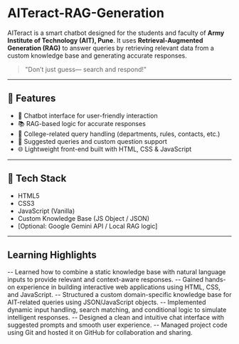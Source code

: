 # AITeract-RAG-Generation

AITeract is a smart chatbot designed for the students and faculty of **Army Institute of Technology (AIT), Pune**. It uses **Retrieval-Augmented Generation (RAG)** to answer queries by retrieving relevant data from a custom knowledge base and generating accurate responses.

> "Don’t just guess— search and respond!"

---

## 🚀 Features

- 💬 Chatbot interface for user-friendly interaction
- 📚 RAG-based logic for accurate responses
- 🏫 College-related query handling (departments, rules, contacts, etc.)
- 🔗 Suggested queries and custom question support
- 🌐 Lightweight front-end built with HTML, CSS & JavaScript

---

## 🧰 Tech Stack

- HTML5
- CSS3
- JavaScript (Vanilla)
- Custom Knowledge Base (JS Object / JSON)
- [Optional: Google Gemini API / Local RAG logic]

---
## Learning Highlights

-- Learned how to combine a static knowledge base with natural language inputs to provide relevant and context-aware responses.
-- Gained hands-on experience in building interactive web applications using HTML, CSS, and JavaScript.
-- Structured a custom domain-specific knowledge base for AIT-related queries using JSON/JavaScript objects.
-- Implemented dynamic input handling, search matching, and conditional logic to simulate intelligent responses.
-- Designed a clean and intuitive chat interface with suggested prompts and smooth user experience.
-- Managed project code using Git and hosted it on GitHub for collaboration and sharing.



